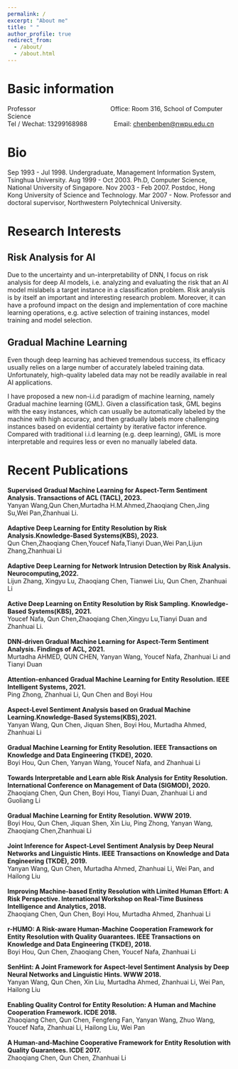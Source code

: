 ```yaml
---
permalink: /
excerpt: "About me"
title: " "
author_profile: true
redirect_from: 
  - /about/
  - /about.html
---
```

# Basic information
Professor&emsp;&emsp;&emsp;&emsp;&emsp;&emsp;&emsp;&emsp;&emsp;&emsp;&emsp;&emsp;Office: Room 316, School of Computer Science<br/>
Tel / Wechat: 13299168988&emsp;&emsp;&emsp;&emsp;&nbsp;Email: chenbenben@nwpu.edu.cn

# Bio

Sep 1993 - Jul 1998. Undergraduate, Management Information System, Tsinghua University.
Aug 1999 - Oct 2003. Ph.D, Computer Science, National University of Singapore.
Nov 2003 - Feb 2007. Postdoc, Hong Kong University of Science and Technology.
Mar 2007 - Now. Professor and doctoral supervisor, Northwestern Polytechnical University.

# Research Interests

## Risk Analysis for AI
  Due to the uncertainty and un-interpretability of DNN, I focus on risk analysis for deep AI models, i.e. analyzing and evaluating the risk that an AI model mislabels a target instance in a classification problem. Risk analysis is by itself an important and interesting research problem. Moreover, it can have a profound impact on the design and implementation of core machine learning operations, e.g. active selection of training instances, model training and model selection.

## Gradual Machine Learning
  Even though deep learning has achieved tremendous success, its efficacy usually relies on a large number of accurately labeled training data. Unfortunately, high-quality labeled data may not be readily available in real AI applications.

  I have proposed a new non-i.i.d paradigm of machine learning, namely Gradual machine learning (GML). Given a classification task, GML begins with the easy instances, which can usually be automatically labeled by the machine with high accuracy, and then gradually labels more challenging instances based on evidential certainty by iterative factor inference. Compared with traditional i.i.d learning (e.g. deep learning), GML is more interpretable and requires less or even no manually labeled data.

# Recent Publications
**Supervised Gradual Machine Learning for Aspect-Term Sentiment Analysis. Transactions of ACL (TACL), 2023.**<br />
Yanyan Wang,Qun Chen,Murtadha H.M.Ahmed,Zhaoqiang Chen,Jing Su,Wei Pan,Zhanhuai Li.<br /><br />
**Adaptive Deep Learning for Entity Resolution by Risk Analysis.Knowledge-Based Systems(KBS), 2023.**<br />
Qun Chen,Zhaoqiang Chen,Youcef Nafa,Tianyi Duan,Wei Pan,Lijun Zhang,Zhanhuai Li<br /><br />
**Adaptive Deep Learning for Network Intrusion Detection by Risk Analysis. Neurocomputing,2022.**<br />
Lijun Zhang, Xingyu Lu, Zhaoqiang Chen, Tianwei Liu, Qun Chen, Zhanhuai Li<br /><br />
**Active Deep Learning on Entity Resolution by Risk Sampling. Knowledge-Based Systems(KBS), 2021.**<br />
Youcef Nafa, Qun Chen,Zhaoqiang Chen,Xingyu Lu,Tianyi Duan and Zhanhuai Li.<br /><br />
**DNN-driven Gradual Machine Learning for Aspect-Term Sentiment Analysis. Findings of ACL, 2021.**<br />
Murtadha AHMED, QUN CHEN, Yanyan Wang, Youcef Nafa, Zhanhuai Li and Tianyi Duan<br /><br />
**Attention-enhanced Gradual Machine Learning for Entity Resolution. IEEE Intelligent Systems, 2021.**<br />
Ping Zhong, Zhanhuai Li, Qun Chen and Boyi Hou<br /><br />
**Aspect-Level Sentiment Analysis based on Gradual Machine Learning.Knowledge-Based Systems(KBS),2021.**<br />
Yanyan Wang, Qun Chen, Jiquan Shen, Boyi Hou, Murtadha Ahmed, Zhanhuai Li<br /><br />
**Gradual Machine Learning for Entity Resolution. IEEE Transactions on Knowledge and Data Engineering (TKDE), 2020.**<br />
Boyi Hou, Qun Chen, Yanyan Wang, Youcef Nafa, and Zhanhuai Li<br /><br />
**Towards Interpretable and Learn able Risk Analysis for Entity Resolution. International Conference on Management of Data (SIGMOD), 2020.**<br />
Zhaoqiang Chen, Qun Chen, Boyi Hou, Tianyi Duan, Zhanhuai Li and Guoliang Li<br /><br />
**Gradual Machine Learning for Entity Resolution. WWW 2019.**<br />
Boyi Hou, Qun Chen, Jiquan Shen, Xin Liu, Ping Zhong, Yanyan Wang, Zhaoqiang Chen,Zhanhuai Li<br /><br />
**Joint Inference for Aspect-Level Sentiment Analysis by Deep Neural Networks and Linguistic Hints. IEEE Transactions on Knowledge and Data Engineering (TKDE), 2019.**<br />
Yanyan Wang, Qun Chen, Murtadha Ahmed, Zhanhuai Li, Wei Pan, and Hailong Liu<br /><br />
**Improving Machine-based Entity Resolution with Limited Human Effort: A Risk Perspective. International Workshop on Real-Time Business Intelligence and Analytics, 2018.**<br />
Zhaoqiang Chen, Qun Chen, Boyi Hou, Murtadha Ahmed, Zhanhuai Li<br /><br />
**r-HUMO: A Risk-aware Human-Machine Cooperation Framework for Entity Resolution with Quality Guarantees. IEEE Transactions on Knowledge and Data Engineering (TKDE), 2018.**<br />
Boyi Hou, Qun Chen, Zhaoqiang Chen, Youcef Nafa, Zhanhuai Li<br /><br />
**SenHint: A Joint Framework for Aspect-level Sentiment Analysis by Deep Neural Networks and Linguistic Hints. WWW 2018.**<br />
Yanyan Wang, Qun Chen, Xin Liu, Murtadha Ahmed, Zhanhuai Li, Wei Pan, Hailong Liu<br /><br />
**Enabling Quality Control for Entity Resolution: A Human and Machine Cooperation Framework. ICDE 2018.**<br />
Zhaoqiang Chen, Qun Chen, Fengfeng Fan, Yanyan Wang, Zhuo Wang, Youcef Nafa, Zhanhuai Li, Hailong Liu, Wei Pan<br /><br />
**A Human-and-Machine Cooperative Framework for Entity Resolution with Quality Guarantees. ICDE 2017.**<br />
Zhaoqiang Chen, Qun Chen, Zhanhuai Li
